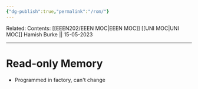 ```yaml
---
{"dg-publish":true,"permalink":"/rom/"}
---
```


Related: 
Contents: [[EEEN202/EEEN MOC\|EEEN MOC]]
[[UNI MOC\|UNI MOC]]
Hamish Burke || 15-05-2023
***

# Read-only Memory

- Programmed in factory, can't change
